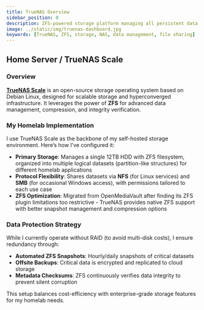 ```yaml
---
title: TrueNAS Overview
sidebar_position: 0
description: ZFS-powered storage platform managing all persistent data in the home lab
image: ../static/img/truenas-dashboard.jpg
keywords: [TrueNAS, ZFS, storage, NAS, data management, file sharing]
---
```

## Home Server / TrueNAS Scale

### Overview
[**TrueNAS Scale**](https://www.truenas.com/truenas-scale/) is an open-source storage operating system based on Debian Linux, designed for scalable storage and hyperconverged infrastructure. It leverages the power of **ZFS** for advanced data management, compression, and integrity verification.

### My Homelab Implementation
I use TrueNAS Scale as the backbone of my self-hosted storage environment. Here’s how I’ve configured it:

- **Primary Storage**: Manages a single 12TB HDD with ZFS filesystem, organized into multiple logical datasets (partition-like structures) for different homelab applications
- **Protocol Flexibility**: Shares datasets via **NFS** (for Linux services) and **SMB** (for occasional Windows access), with permissions tailored to each use case
- **ZFS Optimization**: Migrated from OpenMediaVault after finding its ZFS plugin limitations too restrictive - TrueNAS provides native ZFS support with better snapshot management and compression options

### Data Protection Strategy
While I currently operate without RAID (to avoid multi-disk costs), I ensure redundancy through:
- **Automated ZFS Snapshots**: Hourly/daily snapshots of critical datasets
- **Offsite Backups**: Critical data is encrypted and replicated to cloud storage
- **Metadata Checksums**: ZFS continuously verifies data integrity to prevent silent corruption

This setup balances cost-efficiency with enterprise-grade storage features for my homelab needs.